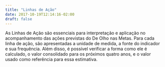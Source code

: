 ```yaml
---
title: "Linhas de Ação"
date: 2017-10-19T12:14:16-02:00
draft: false
---
```


As Linhas de Ação são essenciais para interpretação e aplicação no acompanhamento das ações previstas do De Olho nas Metas. Para cada linha de ação, são apresentadas a unidade de medida, a fonte do indicador e sua frequência. Além disso, é possível verificar a forma como ele é calculado, o valor consolidado para os próximos quatro anos, e o valor usado como referência para essa estimativa.
